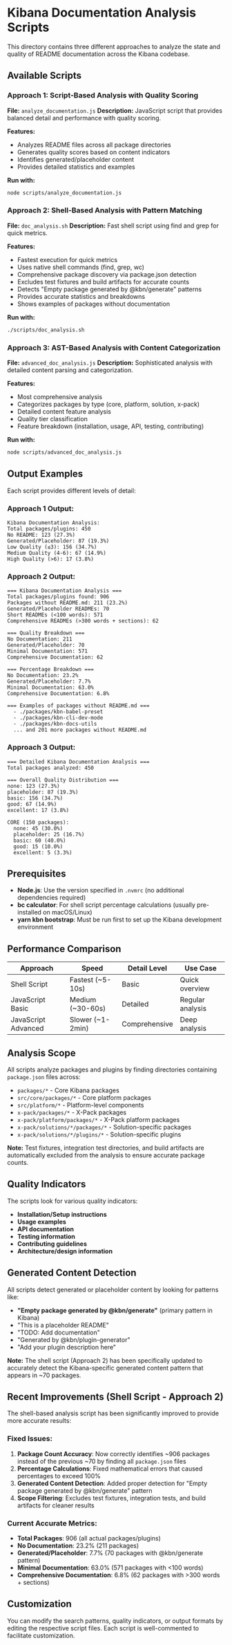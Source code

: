 # Kibana Documentation Analysis Scripts

This directory contains three different approaches to analyze the state and quality of README documentation across the Kibana codebase.

## Available Scripts

### Approach 1: Script-Based Analysis with Quality Scoring
**File:** `analyze_documentation.js`
**Description:** JavaScript script that provides balanced detail and performance with quality scoring.

**Features:**
- Analyzes README files across all package directories
- Generates quality scores based on content indicators
- Identifies generated/placeholder content
- Provides detailed statistics and examples

**Run with:**
```bash
node scripts/analyze_documentation.js
```

### Approach 2: Shell-Based Analysis with Pattern Matching
**File:** `doc_analysis.sh`
**Description:** Fast shell script using find and grep for quick metrics.

**Features:**
- Fastest execution for quick metrics
- Uses native shell commands (find, grep, wc)
- Comprehensive package discovery via package.json detection
- Excludes test fixtures and build artifacts for accurate counts
- Detects "Empty package generated by @kbn/generate" patterns
- Provides accurate statistics and breakdowns
- Shows examples of packages without documentation

**Run with:**
```bash
./scripts/doc_analysis.sh
```

### Approach 3: AST-Based Analysis with Content Categorization
**File:** `advanced_doc_analysis.js`
**Description:** Sophisticated analysis with detailed content parsing and categorization.

**Features:**
- Most comprehensive analysis
- Categorizes packages by type (core, platform, solution, x-pack)
- Detailed content feature analysis
- Quality tier classification
- Feature breakdown (installation, usage, API, testing, contributing)

**Run with:**
```bash
node scripts/advanced_doc_analysis.js
```

## Output Examples

Each script provides different levels of detail:

### Approach 1 Output:
```
Kibana Documentation Analysis:
Total packages/plugins: 450
No README: 123 (27.3%)
Generated/Placeholder: 87 (19.3%)
Low Quality (≤3): 156 (34.7%)
Medium Quality (4-6): 67 (14.9%)
High Quality (>6): 17 (3.8%)
```

### Approach 2 Output:
```
=== Kibana Documentation Analysis ===
Total packages/plugins found: 906
Packages without README.md: 211 (23.2%)
Generated/Placeholder READMEs: 70
Short READMEs (<100 words): 571
Comprehensive READMEs (>300 words + sections): 62

=== Quality Breakdown ===
No Documentation: 211
Generated/Placeholder: 70
Minimal Documentation: 571
Comprehensive Documentation: 62

=== Percentage Breakdown ===
No Documentation: 23.2%
Generated/Placeholder: 7.7%
Minimal Documentation: 63.0%
Comprehensive Documentation: 6.8%

=== Examples of packages without README.md ===
  - ./packages/kbn-babel-preset
  - ./packages/kbn-cli-dev-mode
  - ./packages/kbn-docs-utils
  ... and 201 more packages without README.md
```

### Approach 3 Output:
```
=== Detailed Kibana Documentation Analysis ===
Total packages analyzed: 450

=== Overall Quality Distribution ===
none: 123 (27.3%)
placeholder: 87 (19.3%)
basic: 156 (34.7%)
good: 67 (14.9%)
excellent: 17 (3.8%)

CORE (150 packages):
  none: 45 (30.0%)
  placeholder: 25 (16.7%)
  basic: 60 (40.0%)
  good: 15 (10.0%)
  excellent: 5 (3.3%)
```

## Prerequisites

- **Node.js**: Use the version specified in `.nvmrc` (no additional dependencies required)
- **bc calculator**: For shell script percentage calculations (usually pre-installed on macOS/Linux)
- **yarn kbn bootstrap**: Must be run first to set up the Kibana development environment

## Performance Comparison

| Approach | Speed | Detail Level | Use Case |
|----------|-------|--------------|----------|
| Shell Script | Fastest (~5-10s) | Basic | Quick overview |
| JavaScript Basic | Medium (~30-60s) | Detailed | Regular analysis |
| JavaScript Advanced | Slower (~1-2min) | Comprehensive | Deep analysis |

## Analysis Scope

All scripts analyze packages and plugins by finding directories containing `package.json` files across:
- `packages/*` - Core Kibana packages
- `src/core/packages/*` - Core platform packages
- `src/platform/*` - Platform-level components  
- `x-pack/packages/*` - X-Pack packages
- `x-pack/platform/packages/*` - X-Pack platform packages
- `x-pack/solutions/*/packages/*` - Solution-specific packages
- `x-pack/solutions/*/plugins/*` - Solution-specific plugins

**Note:** Test fixtures, integration test directories, and build artifacts are automatically excluded from the analysis to ensure accurate package counts.

## Quality Indicators

The scripts look for various quality indicators:
- **Installation/Setup instructions**
- **Usage examples**
- **API documentation**
- **Testing information**
- **Contributing guidelines**
- **Architecture/design information**

## Generated Content Detection

All scripts detect generated or placeholder content by looking for patterns like:
- **"Empty package generated by @kbn/generate"** (primary pattern in Kibana)
- "This is a placeholder README"
- "TODO: Add documentation"
- "Generated by @kbn/plugin-generator"
- "Add your plugin description here"

**Note:** The shell script (Approach 2) has been specifically updated to accurately detect the Kibana-specific generated content pattern that appears in ~70 packages.

## Recent Improvements (Shell Script - Approach 2)

The shell-based analysis script has been significantly improved to provide more accurate results:

### Fixed Issues:
1. **Package Count Accuracy**: Now correctly identifies ~906 packages instead of the previous ~70 by finding all `package.json` files
2. **Percentage Calculations**: Fixed mathematical errors that caused percentages to exceed 100%
3. **Generated Content Detection**: Added proper detection for "Empty package generated by @kbn/generate" pattern
4. **Scope Filtering**: Excludes test fixtures, integration tests, and build artifacts for cleaner results

### Current Accurate Metrics:
- **Total Packages**: 906 (all actual packages/plugins)
- **No Documentation**: 23.2% (211 packages)
- **Generated/Placeholder**: 7.7% (70 packages with @kbn/generate pattern)
- **Minimal Documentation**: 63.0% (571 packages with <100 words)
- **Comprehensive Documentation**: 6.8% (62 packages with >300 words + sections)

## Customization

You can modify the search patterns, quality indicators, or output formats by editing the respective script files. Each script is well-commented to facilitate customization.

